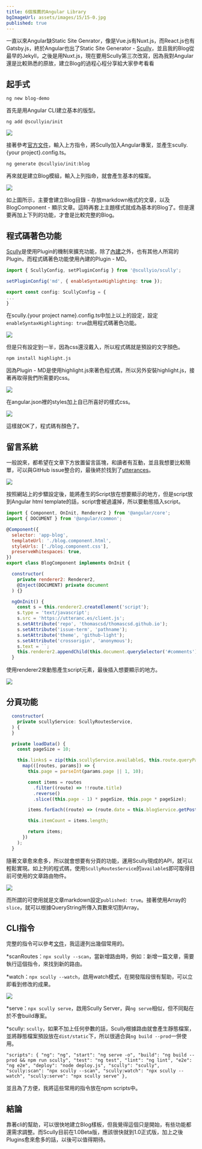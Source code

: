 ```yaml
---
title: 6個推薦的Angular Library
bgImageUrl: assets/images/15/15-0.jpg
published: true
---
```

一直以來Angular缺Static Site Genrator，像是Vue.js有Nuxt.js，而React.js也有Gatsby.js，終於Angular也出了Static Site Generator - [Scully](https://scully.io)，並且我的Blog從最早的Jekyll，之後是用Nuxt.js，現在要用Scully第三次改寫，因為我對Angular還是比較熟悉的原故，建立Blog的過程心程分享給大家參考看看

## 起手式
  
```
ng new blog-demo
```

首先是用Angular CLI建立基本的版型。

```
ng add @scullyio/init
```

<img class="img-responsive" src="assets/images/16/16-1.png">

接著參考[官方文件](https://scully.io/docs/getting-started/)，輸入上方指令，將Scully加入Angular專案，並產生scully.{your project}.config.ts。

```
ng generate @scullyio/init:blog
```

再來就是建立Blog模組，輸入上列指命，就會產生基本的檔案。

<img class="img-responsive" src="assets/images/16/16-2.png">

如上圖所示，主要會建立Blog目錄 - 存放markdown格式的文章，以及BlogComponent - 顯示文章。這時再套上主題樣式就成為基本的Blog了。但是還要再加上下列的功能，才會是比較完整的Blog。

## 程式碼著色功能

[Scully](https://scully.io)是使用Plugin的機制來擴充功能，除了[內建](https://scully.io/docs/scully-provided-plugins/)之外，也有其他人所寫的Plugin，而程式碼著色功能使用內建的Plugin - MD。

```javascript
import { ScullyConfig, setPluginConfig } from '@scullyio/scully';

setPluginConfig('md', { enableSyntaxHighlighting: true });

export const config: ScullyConfig = {
...
}
```

在scully.{your project name}.config.ts中加上以上的設定，設定``enableSyntaxHighlighting: true``啟用程式碼著色功能。

<img class="img-responsive" src="assets/images/16/16-3.png">

但是只有設定到一半，因為css還沒戴入，所以程式碼就是預設的文字顏色。

```
npm install highlight.js
```
因為Plugin - MD是使用highlight.js來著色程式碼，所以另外安裝highlight.js，接著再取得我們所需要的css。

<img class="img-responsive" src="assets/images/16/16-4.png">

在angular.json裡的styles加上自已所喜好的樣式css。

<img class="img-responsive" src="assets/images/16/16-5.png">

這樣就OK了，程式碼有顏色了。

## 留言系統

一般說來，都希望在文章下方放置留言區塊，和讀者有互動，並且我想要比較簡單，可以與GitHub issue整合的，最後終於找到了[utterances](https://utteranc.es/)。

<img class="img-responsive" src="assets/images/16/16-6.png">

按照網站上的步驟設定後，能將產生的Script放在想要顯示的地方，但是script放到Angular html template的話，script會被過瀘掉，所以要動態插入script。

```javascript
import { Component, OnInit, Renderer2 } from '@angular/core';
import { DOCUMENT } from '@angular/common';

@Component({
  selector: 'app-blog',
  templateUrl: './blog.component.html',
  styleUrls: ['./blog.component.css'],
  preserveWhitespaces: true,
})
export class BlogComponent implements OnInit {

  constructor(
    private renderer2: Renderer2,
    @Inject(DOCUMENT) private document
  ) {}

  ngOnInit() {
    const s = this.renderer2.createElement('script');
    s.type = 'text/javascript';
    s.src = 'https://utteranc.es/client.js';
    s.setAttribute('repo', 'thomascsd/thomascsd.github.io');
    s.setAttribute('issue-term', 'pathname');
    s.setAttribute('theme', 'github-light');
    s.setAttribute('crossorigin', 'anonymous');
    s.text = ``;
    this.renderer2.appendChild(this.document.querySelector('#comments'), s);
  }
````

使用renderer2來動態產生script元素，最後插入想要顯示的地方。

<img class="img-responsive" src="assets/images/16/16-7.png">

## 分頁功能

```javascript
  constructor(
    private scullyService: ScullyRoutesService,
  ) {
  }

  private loadData() {
    const pageSize = 10;

    this.links$ = zip(this.scullyService.available$, this.route.queryParams).pipe(
      map(([routes, params]) => {
        this.page = parseInt(params.page || 1, 10);

        const items = routes
          .filter((route) => !!route.title)
          .reverse()
          .slice((this.page - 1) * pageSize, this.page * pageSize);

        items.forEach((route) => (route.date = this.blogService.getPostDateFormRoute(route.route)));

        this.itemCount = items.length;

        return items;
      })
    );
  }
```

隨著文章愈來愈多，所以就會想要有分頁的功能，運用Scully現成的API，就可以輕鬆實現。如上列的程式碼，使用``ScullyRoutesService``的``available$``即可取得目前可使用的文章路由物件。

<img class="img-responsive" src="assets/images/16/16-8.png">

而所謂的可使用就是文章markdown設定``published: true``。接著使用Array的``slice``，就可以根據QueryString所傳入頁數來切割Array。

## CLI指令

完整的指令可以參考[文件](https://scully.io/docs/scully-cmd-line/)，我這邊列出幾個常用的。

*scanRoutes：``npx scully --scan``，當新增路由時，例如：新增一篇文章，需要執行這個指令，來找到新的路由。

*watch：``npx scully --watch``，啟用watch模式，在開發階段很有幫助，可以立即看到修改的成果。

<img class="img-responsive" src="assets/images/16/16-9.png">

*serve：``npx scully serve``，啟用Scully Server，與``ng serve``相似，但不同點在於不會build專案。

*scully: ``scully``，如果不加上任何參數的話，Scully根據路由就會產生靜態檔案，並將靜態檔案預設放在``dist/static``下，所以很適合與``ng build --prod``一併使用。

``
  "scripts": {
    "ng": "ng",
    "start": "ng serve -o",
    "build": "ng build --prod && npm run scully",
    "test": "ng test",
    "lint": "ng lint",
    "e2e": "ng e2e",
    "deploy": "node deploy.js",
    "scully": "scully",
    "scully:scan": "npx scully --scan",
    "scully:watch": "npx scully --watch",
    "scully:serve": "npx scully serve"
  },
``

並且為了方便，我將這些常用的指令放在npm scripts中。

## 結論

靠著cli的幫助，可以很快地建立Blog樣板，但我覺得這個只是開始，有些功能都還需求調整。而Scully目前在1.0Beta版，應該很快就到1.0正式版，加上之後Plugins愈來愈多的話，以後可以值得期待。
